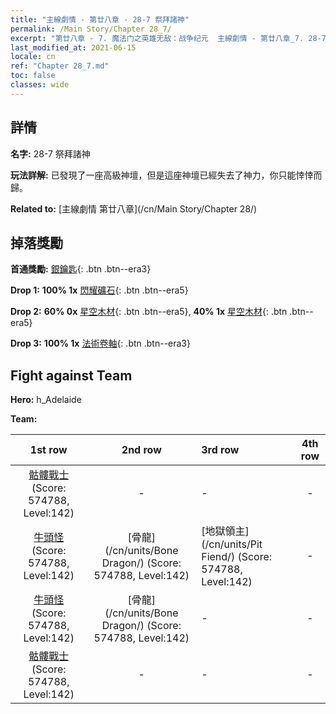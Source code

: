 ```yaml
---
title: "主線劇情 - 第廿八章 - 28-7 祭拜諸神"
permalink: /Main Story/Chapter 28_7/
excerpt: "第廿八章 - 7. 魔法门之英雄无敌：战争纪元  主線劇情 - 第廿八章_7. 28-7 祭拜諸神"
last_modified_at: 2021-06-15
locale: cn
ref: "Chapter 28_7.md"
toc: false
classes: wide
---
```


## 詳情

 **名字:** 28-7 祭拜諸神

 **玩法詳解:** 已發現了一座高級神壇，但是這座神壇已經失去了神力，你只能悻悻而歸。

 **Related to:** [主線劇情 第廿八章](/cn/Main Story/Chapter 28/)

## 掉落獎勵

 **首通獎勵:** [銀鑰匙](/cn/Items/con_693/){: .btn .btn--era3}

 **Drop 1:** **100% 1x** [閃耀礦石](/cn/Items/mat_96/){: .btn .btn--era5}

 **Drop 2:** **60% 0x** [星空木材](/cn/Items/mat_90/){: .btn .btn--era5}, **40% 1x** [星空木材](/cn/Items/mat_90/){: .btn .btn--era5}

 **Drop 3:** **100% 1x** [法術卷軸](/cn/Items/con_694/){: .btn .btn--era3}


## Fight against Team
 **Hero:** h_Adelaide

 **Team:**


  | 1st row | 2nd row | 3rd row | 4th row |
  |:----:|:----:|:----|:----:|
  | [骷髏戰士](/cn/units/Skeleton/) (Score: 574788, Level:142)  | - | - | - |
  | [牛頭怪](/cn/units/Minotaur/) (Score: 574788, Level:142)  | [骨龍](/cn/units/Bone Dragon/) (Score: 574788, Level:142)  | [地獄領主](/cn/units/Pit Fiend/) (Score: 574788, Level:142)  | - |
  | [牛頭怪](/cn/units/Minotaur/) (Score: 574788, Level:142)  | [骨龍](/cn/units/Bone Dragon/) (Score: 574788, Level:142)  | - | - |
  | [骷髏戰士](/cn/units/Skeleton/) (Score: 574788, Level:142)  | - | - | - |


